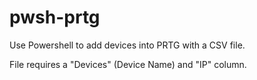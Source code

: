 # pwsh-prtg
Use Powershell to add devices into PRTG with a CSV file.

File requires a "Devices" (Device Name) and "IP" column.
